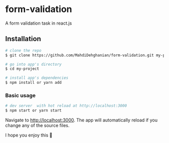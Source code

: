 # form-validation
A form validation task in react.js

## Installation

``` bash
# clone the repo
$ git clone https://github.com/MahdiDehghanian/form-validation.git my-project

# go into app's directory
$ cd my-project

# install app's dependencies
$ npm install or yarn add
```

### Basic usage

``` bash
# dev server  with hot reload at http://localhost:3000
$ npm start or yarn start
```

Navigate to [http://localhost:3000](http://localhost:3000). The app will automatically reload if you change any of the source files.


I hope you enjoy this 🖤

